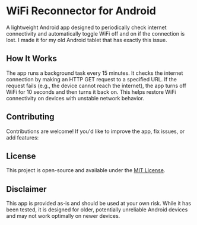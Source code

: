 # WiFi Reconnector for Android
A lightweight Android app designed to periodically check internet connectivity and automatically toggle WiFi off and on if the connection is lost.
I made it for my old Android tablet that has exactly this issue.

## How It Works
The app runs a background task every 15 minutes.
It checks the internet connection by making an HTTP GET request to a specified URL.
If the request fails (e.g., the device cannot reach the internet), the app turns off WiFi for 10 seconds and then turns it back on.
This helps restore WiFi connectivity on devices with unstable network behavior.

## Contributing
Contributions are welcome! If you'd like to improve the app, fix issues, or add features:

## License
This project is open-source and available under the [MIT License](https://choosealicense.com/licenses/mit/).

## Disclaimer
This app is provided as-is and should be used at your own risk. While it has been tested, it is designed for older, potentially unreliable Android devices and may not work optimally on newer devices.
